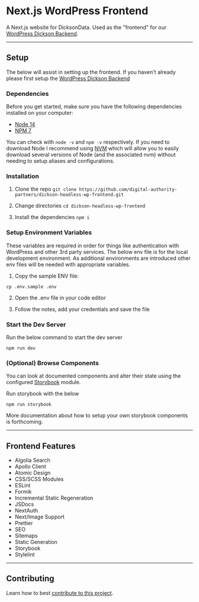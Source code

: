 # Next.js WordPress Frontend

A Next.js website for DicksonData. Used as the "frontend" for our [WordPress Dickson Backend](https://github.com/digital-authority-partners/dickson-headless-wp-backend).

---

## Setup

The below will assist in setting up the frontend. If you haven't already please first setup the [WordPress Dickson Backend](https://github.com/digital-authority-partners/dickson-headless-wp-backend/blob/main/README.md)

### Dependencies

Before you get started, make sure you have the following dependencies installed on your computer:

- [Node 14](https://nodejs.org/en/)
- [NPM 7](https://nodejs.org/en/)

You can check with `node -v` and `npm -v` respectively. If you need to download Node I recommend using [NVM](https://github.com/nvm-sh/nvm#installing-and-updating) which will allow you to easily download several versions of Node (and the associated nvm) without needing to setup aliases and configurations.

### Installation

1. Clone the repo `git clone https://github.com/digital-authority-partners/dickson-headless-wp-frontend.git`

2. Change directories `cd dickson-headless-wp-frontend`

3. Install the dependencies `npm i`

### Setup Environment Variables

These variables are required in order for things like authentication with WordPress and other 3rd party services. The below env file is for the local development environment. As additional environments are introduced other env files will be needed with appropriate variables.

1. Copy the sample ENV file:

```
cp .env.sample .env
```

2. Open the .env file in your code editor

3. Follow the notes, add your credentials and save the file

### Start the Dev Server

Run the below command to start the dev server

```
npm run dev
```

### (Optional) Browse Components

You can look at documented components and alter their state using the configured [Storybook](https://github.com/storybookjs/storybook) module.

Run storybook with the below

```
npm run storybook
```

More documentation about how to setup your own storybook components is forthcoming.

---

## Frontend Features

- Algolia Search
- Apollo Client
- Atomic Design
- CSS/SCSS Modules
- ESLint
- Formik
- Incremental Static Regeneration
- JSDocs
- NextAuth
- Next/Image Support
- Prettier
- SEO
- Sitemaps
- Static Generation
- Storybook
- Stylelint

---

## Contributing

Learn how to best [contribute to this project](https://github.com/digital-authority-partners/dickson-headless-wp-frontend/blob/master/CONTRIBUTING.md).
